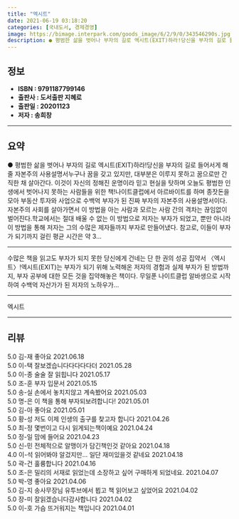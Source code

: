 ```yaml
---
title: "엑시트"
date: 2021-06-19 03:18:20
categories: [국내도서, 경제경영]
image: https://bimage.interpark.com/goods_image/6/2/9/0/343546290s.jpg
description: ● 평범한 삶을 벗어나 부자의 길로 엑시트(EXIT)하라!당신을 부자의 길로 들어서게 해줄 자본주의 사용설명서누구나 꿈을 갖고 있지만, 대부분은 이루지 못하고 꿈으로만 간직한 채 살아간다. 이것이 자신의 정해진 운명이라 믿고 현실을 탓하며 오늘도 평범한 인생에서 벗어나지 못하는 사람들
---
```


## **정보**

- **ISBN : 9791187799146**
- **출판사 : 도서출판 지혜로**
- **출판일 : 20201123**
- **저자 : 송희창**

------



## **요약**

●  평범한 삶을 벗어나 부자의 길로 엑시트(EXIT)하라!당신을 부자의 길로 들어서게 해줄 자본주의 사용설명서누구나 꿈을 갖고 있지만, 대부분은 이루지 못하고 꿈으로만 간직한 채 살아간다. 이것이 자신의 정해진 운명이라 믿고 현실을 탓하며 오늘도 평범한 인생에서 벗어나지 못하는 사람들을 위한 책!나이트클럽에서 아르바이트를 하며 종잣돈을 모아 부동산 투자와 사업으로 수백억 부자가 된 진짜 부자의 자본주의 사용설명서이다. 자본주의 사회를 살아가면서 이 방법을 아는 사람과 모르는 사람 간의 격차는 끊임없이 벌어진다.학교에서는 절대 배울 수 없는 이 방법으로 저자는 부자가 되었고, 뿐만 아니라 이 방법을 통해 저자는 그의 수많은 제자들까지 부자로 만들어냈다. 참고로, 이들이 부자가 되기까지 걸린 평균 시간은 약 3...

------

수많은 책을 읽고도 부자가 되지 못한 당신에게 건네는
단 한 권의 성공 집약서 〈엑시트〉!엑시트(EXIT)는 부자가 되기 위해 노력해온 저자의 경험과 실제 부자가 된 방법까지, 부자 공부에 대한 모든 것을 집약해놓은 책이다. 무일푼 나이트클럽 알바생으로 시작하여 수백억 자산가가 된 저자의 노하우가... 

------


엑시트 

------


## **리뷰** 

5.0 김-재 좋아요 2021.06.18 <br/>5.0 이-택 잘보겠습니다다다다다더 2021.05.28 <br/>5.0 이-종 술술 잘 읽힙니다 2021.05.17 <br/>5.0 조-훈 부자 입문서 2021.05.15 <br/>5.0 송-실 손에서 놓치지않고 계속봤어요 2021.05.03 <br/>5.0 명-은 이 책을 통해 부자되보려합니다! 2021.05.01 <br/>5.0 김-아 좋아요 2021.05.01 <br/>5.0 황-성 저도 이제 인생의 출구를 찾고자 합니다 2021.04.26 <br/>5.0 최-정 몇번이고 다시 읽게되는책이예요 2021.04.24 <br/>5.0 정-일 맘에 들어요 2021.04.23 <br/>5.0 신-민 전체적으로 알맹이가 담긴책인것 같아요 2021.04.18 <br/>4.0 이-석 읽어봐야 알겄지만...
일단 재미있을것 같네요 2021.04.18 <br/>5.0 곽-건 훌륭합니다 2021.04.16 <br/>5.0 조-은 밀리의 서재로 읽었는데 소장하고 싶어 구매하게 되었네요. 2021.04.07 <br/>5.0 박-영 좋아요 2021.04.06 <br/>5.0 김-지 송사무장님 유투브에서 뵙고 책 읽어보고 싶었어요 2021.04.02 <br/>5.0 장-미 잘읽겠습니다감사합니다 2021.04.02 <br/>5.0 이-호 가슴 뜨거워지는 책입니다 2021.04.01 <br/>